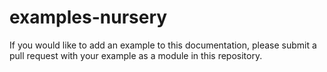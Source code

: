 # examples-nursery
If you would like to add an example to this documentation, please submit a pull request with your example as a module in this repository.